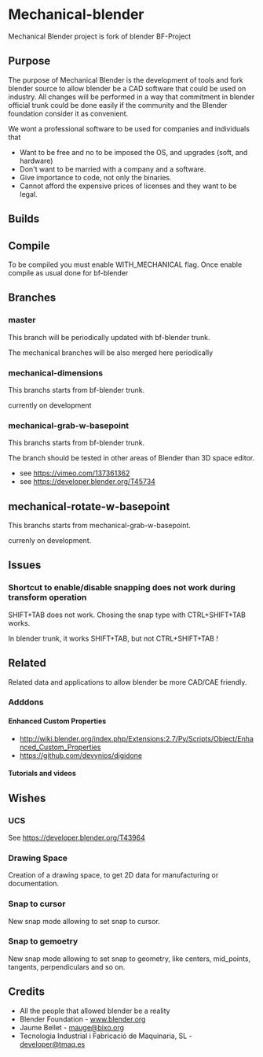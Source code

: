 # Mechanical-blender
Mechanical Blender project is fork of blender BF-Project

## Purpose

The purpose of Mechanical Blender is the development of tools and fork blender source to allow blender
be a CAD software that could be used on industry. All changes will be performed in a way that
commitment in blender official trunk could be done easily if the community and the Blender foundation consider
it as convenient.

We wont a professional software to be used for companies and individuals that

* Want to be free and no to be imposed the OS, and upgrades (soft, and hardware)
* Don't want to be married with a company and a software.
* Give importance to code, not only the binaries.
* Cannot afford the expensive prices of licenses and they want to be legal.

## Builds

## Compile

To be compiled you must enable WITH_MECHANICAL flag. Once enable compile as usual done for bf-blender

## Branches

### master

This branch will be periodically updated with bf-blender trunk.

The mechanical branches will be also merged here periodically

### mechanical-dimensions

This branchs starts from bf-blender trunk.

currently on development

### mechanical-grab-w-basepoint

This branchs starts from bf-blender trunk.

The branch should be tested in other areas of Blender than 3D space editor.

* see https://vimeo.com/137361362
* see https://developer.blender.org/T45734

## mechanical-rotate-w-basepoint

This branchs starts from mechanical-grab-w-basepoint.

currenly on development.

## Issues

### Shortcut to enable/disable snapping does not work during transform operation

SHIFT+TAB does not work. Chosing the snap type with CTRL+SHIFT+TAB works.

In blender trunk, it works SHIFT+TAB, but not CTRL+SHIFT+TAB !

## Related

Related data and applications to allow blender be more CAD/CAE friendly.

### Adddons

#### Enhanced Custom Properties

* http://wiki.blender.org/index.php/Extensions:2.7/Py/Scripts/Object/Enhanced_Custom_Properties
* https://github.com/devynios/digidone

#### Tutorials and videos

## Wishes

### UCS

See https://developer.blender.org/T43964

### Drawing Space

Creation of a drawing space, to get 2D data for manufacturing or documentation.

### Snap to cursor

New snap mode allowing to set snap to cursor.

### Snap to gemoetry

New snap mode allowing to set snap to geometry, like centers, mid_points, tangents, perpendiculars and so on.

## Credits

* All the people that allowed blender be a reality
* Blender Foundation - www.blender.org
* Jaume Bellet - mauge@bixo.org
* Tecnologia Industrial i Fabricació de Maquinaria, SL - developer@tmaq.es

